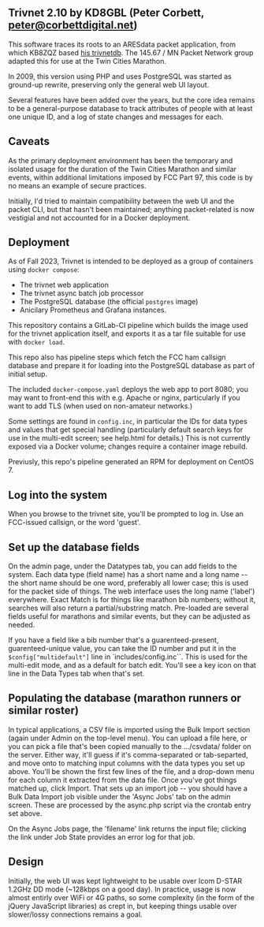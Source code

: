 ## Trivnet 2.10 by KD8GBL (Peter Corbett, peter@corbettdigital.net)

This software traces its roots to an ARESdata packet application, from which KB8ZQZ based [his trivnetdb](https://www.kb8zqz.org/trivnetdb/).
The 145.67 / MN Packet Network group adapted this for use at the Twin Cities Marathon.

In 2009, this version using PHP and uses PostgreSQL was started as ground-up rewrite, preserving only the general web UI layout.

Several features have been added over the years, but the core idea remains to be a general-purpose database to track attributes of people with at least one unique ID, and a log of state changes and messages for each.

## Caveats

As the primary deployment environment has been the temporary and isolated usage for the duration of the Twin Cities Marathon and similar events, within additional limitations imposed by FCC Part 97, this code is by no means an example of secure practices.

Initially, I'd tried to maintain compatibility between the web UI and the packet CLI, but that hasn't been maintained; anything packet-related is now vestigial and not accounted for in a Docker deployment.

## Deployment

As of Fall 2023, Trivnet is intended to be deployed as a group of containers using `docker compose`:

* The trivnet web application
* The trivnet async batch job processor
* The PostgreSQL database (the official `postgres` image)
* Anicilary Prometheus and Grafana instances.

This repository contains a GitLab-CI pipeline which builds the image used for the trivnet application itself, and exports it as a tar file suitable for use with `docker load`.

This repo also has pipeline steps which fetch the FCC ham callsign database and prepare it for loading into the PostgreSQL database as part of initial setup.

The included `docker-compose.yaml` deploys the web app to port 8080; you may want to front-end this with e.g. Apache or nginx, particularly if you want to add TLS (when used on non-amateur networks.)

Some settings are found in `config.inc`, in particular the IDs for data types and values that get special handling (particularly default search keys for use in the multi-edit screen; see help.html for details.) This is not currently exposed via a Docker volume; changes require a container image rebuild.

Previusly, this repo's pipeline generated an RPM for deployment on CentOS 7.

## Log into the system

When you browse to the trivnet site, you'll be prompted to log in. Use an FCC-issued callsign, or the word 'guest'.

## Set up the database fields

On the admin page, under the Datatypes tab, you can add fields to the system. Each data type (field name) has a short name and a long name -- the short name should be one word, preferably all lower case; this is used for the packet side of things.  The web interface uses the long name ('label') everywhere. Exact Match is for things like marathon bib numbers; without it, searches will also return a partial/substring match. Pre-loaded are several fields useful for marathons and similar events, but they can be adjusted as needed.

If you have a field like a bib number that's a guarenteed-present, guarenteed-unique value, you can take the ID number and put it in the `$config["multidefault"]` line in `includes/config.inc``. This is used for the multi-edit mode, and as a default for batch edit. You'll see a key icon on that line in the Data Types tab when that's set.

## Populating the database (marathon runners or similar roster)

In typical applications, a CSV file is imported using the Bulk Import section (again under Admin on the top-level menu). You can upload a file here, or you can pick a file that's been copied manually to the .../csvdata/ folder on the server. Either way, it'll guess if it's comma-separated or tab-separted, and move onto to matching input columns with the data types you set up above. You'll be shown the first few lines of the file, and a drop-down menu for each column it extracted from the data file.  Once you've got things matched up, click Import. That sets up an import job -- you should have a Bulk Data Import job visible under the 'Async Jobs' tab on the admin screen. These are processed by the async.php script via the crontab entry set above.

On the Async Jobs page, the 'filename' link returns the input file; clicking the link under Job State provides an error log for that job.

## Design

Initially, the web UI was kept lightweight to be usable over Icom D-STAR 1.2GHz DD mode (~128kbps on a good day). In practice, usage is now almost entirly over WiFi or 4G paths, so some complexity (in the form of the jQuery JavaScript libraries) as crept in, but keeping things usable over slower/lossy connections remains a goal.